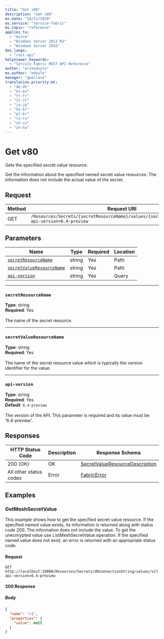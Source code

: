 ```yaml
---
title: "Get v80"
description: "Get v80"
ms.date: "10/21/2020"
ms.service: "service-fabric"
ms.topic: "reference"
applies_to: 
  - "Azure"
  - "Windows Server 2012 R2"
  - "Windows Server 2016"
dev_langs: 
  - "rest-api"
helpviewer_keywords: 
  - "Service Fabric REST API Reference"
author: "erikadoyle"
ms.author: "edoyle"
manager: "gwallace"
translation.priority.mt: 
  - "de-de"
  - "es-es"
  - "fr-fr"
  - "it-it"
  - "ja-jp"
  - "ko-kr"
  - "pt-br"
  - "ru-ru"
  - "zh-cn"
  - "zh-tw"
---
```

# Get v80
Gets the specified secret value resource.

Get the information about the specified named secret value resources. The information does not include the actual value of the secret.

## Request
| Method | Request URI |
| ------ | ----------- |
| GET | `/Resources/Secrets/{secretResourceName}/values/{secretValueResourceName}?api-version=6.4-preview` |


## Parameters
| Name | Type | Required | Location |
| --- | --- | --- | --- |
| [`secretResourceName`](#secretresourcename) | string | Yes | Path |
| [`secretValueResourceName`](#secretvalueresourcename) | string | Yes | Path |
| [`api-version`](#api-version) | string | Yes | Query |

____
### `secretResourceName`
__Type__: string <br/>
__Required__: Yes<br/>
<br/>
The name of the secret resource.

____
### `secretValueResourceName`
__Type__: string <br/>
__Required__: Yes<br/>
<br/>
The name of the secret resource value which is typically the version identifier for the value.

____
### `api-version`
__Type__: string <br/>
__Required__: Yes<br/>
__Default__: `6.4-preview` <br/>
<br/>
The version of the API. This parameter is required and its value must be '6.4-preview'.


## Responses

| HTTP Status Code | Description | Response Schema |
| --- | --- | --- |
| 200 (OK) | OK<br/> | [SecretValueResourceDescription](sfclient-v80-model-secretvalueresourcedescription.md) |
| All other status codes | Error<br/> | [FabricError](sfclient-v80-model-fabricerror.md) |

## Examples

### GetMeshSecretValue

This example shows how to get the specified secret value resource. If the specified named value exists, its information is returned along with status code 200. The information does not include the value. To get the unecnrypted value use ListMeshSecretValue operation. If the specified named value does not exist, an error is returned with an appropriate status code.

#### Request
```
GET http://localhost:19080/Resources/Secrets/dbConnectionString/values/v1?api-version=6.4-preview
```

#### 200 Response
##### Body
```json
{
  "name": "v1",
  "properties": {
    "value": null
  }
}
```

